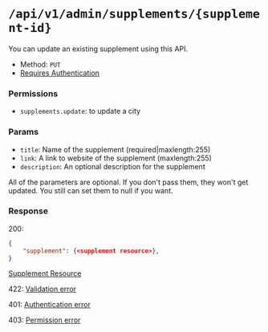 # `/api/v1/admin/supplements/{supplement-id}`
You can update an existing supplement using this API.

- Method: `PUT`
- [Requires Authentication](../../auth/login.md#how-to-use-api-token)

### Permissions

- `supplements.update`: to update a city

### Params

- `title`: Name of the supplement (required|maxlength:255)
- `link`: A link to website of the supplement (maxlength:255)
- `description`: An optional description for the supplement

All of the parameters are optional. If you don't pass them, they won't get updated.
You still can set them to null if you want.

### Response

200:
```json
{
    "supplement": {<supplement resource>},
}
```

[Supplement Resource](../../resources/supplement.md)

422: [Validation error](../../validation-errors.md)

401: [Authentication error](../../authentication-errors.md)

403: [Permission error](../../permission-errors.md)
